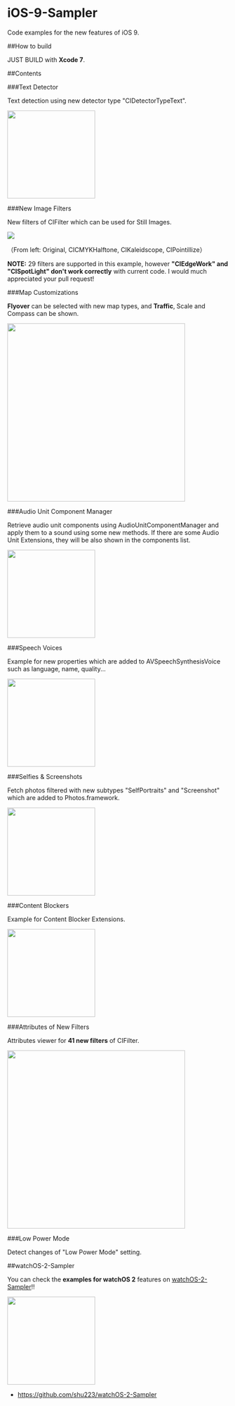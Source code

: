 # iOS-9-Sampler

Code examples for the new features of iOS 9.


##How to build

JUST BUILD with **Xcode 7**.


##Contents

###Text Detector

Text detection using new detector type "CIDetectorTypeText".

<img src="ResourcesForREADME/textdetector.jpg" width="200">


###New Image Filters

New filters of CIFilter which can be used for Still Images.

<img src="ResourcesForREADME/imagefilter.jpg">

（From left: Original, CICMYKHalftone, CIKaleidscope, CIPointillize）

**NOTE:** 29 filters are supported in this example, however **"CIEdgeWork" and "CISpotLight" don't work correctly** with current code. I would much appreciated your pull request!


###Map Customizations

**Flyover** can be selected with new map types, and **Traffic**, Scale and Compass can be shown.

<img src="ResourcesForREADME/map2.jpg" width="405">


###Audio Unit Component Manager

Retrieve audio unit components using AudioUnitComponentManager and apply them to a sound using some new methods. If there are some Audio Unit Extensions, they will be also shown in the components list.

<img src="ResourcesForREADME/aucomponents.jpg" width="200">


###Speech Voices

Example for new properties which are added to AVSpeechSynthesisVoice such as language, name, quality...

<img src="ResourcesForREADME/speech.jpg" width="200">


###Selfies & Screenshots

Fetch photos filtered with new subtypes "SelfPortraits" and "Screenshot" which are added to Photos.framework.

<img src="ResourcesForREADME/screenshots.jpg" width="200">


###Content Blockers

Example for Content Blocker Extensions.

<img src="ResourcesForREADME/blocker.jpg" width="200">


###Attributes of New Filters

Attributes viewer for **41 new filters** of CIFilter.

<img src="ResourcesForREADME/filterattributes.jpg" width="405">


###Low Power Mode

Detect changes of "Low Power Mode" setting.


##watchOS-2-Sampler

You can check the **examples for watchOS 2** features on [watchOS-2-Sampler](https://github.com/shu223/watchOS-2-Sampler)!!

<a href="https://github.com/shu223/watchOS-2-Sampler"><img src="ResourcesForREADME/watchos2sampler.jpg" width="200"></a>

- https://github.com/shu223/watchOS-2-Sampler